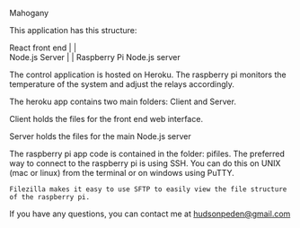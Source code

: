 Mahogany

This application has this structure:

React front end
		|
		|	
Node.js Server
		|
		|
Raspberry Pi Node.js server

The control application is hosted on Heroku. The raspberry pi monitors the temperature of the system and adjust the relays accordingly. 


The heroku app contains two main folders: Client and Server.

Client holds the files for the front end web interface. 

Server holds the files for the main Node.js server

The raspberry pi app code is contained in the folder: pifiles.
	The preferred way to connect to the raspberry pi is using SSH. You can do this on UNIX (mac or linux) from the terminal or on windows using PuTTY.

	Filezilla makes it easy to use SFTP to easily view the file structure of the raspberry pi. 


If you have any questions, you can contact me at hudsonpeden@gmail.com